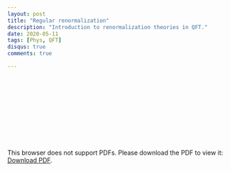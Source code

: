 ```yaml
---
layout: post
title: "Regular renormalization"
description: "Introduction to renormalization theories in QFT."
date: 2020-05-11
tags: [Phys, QFT]
disqus: true
comments: true

---
```


<object data="pdfs/qft1.pdf" type="application/pdf" width="1400px" height="400px">
    <embed src="pdfs/qft1.pdf">
        <p>This browser does not support PDFs. Please download the PDF to view it: <a href="pdfs/qft1.pdf">Download PDF</a>.</p>
    </embed>
</object>